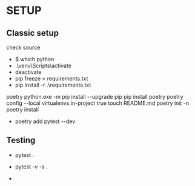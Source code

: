 # SETUP

## Classic setup

check source
- $ which python
- .\venv\Scripts\activate
- deactivate
- pip freeze > requirements.txt 
- pip install -r .\requirements.txt

poetry
	python.exe -m pip install --upgrade pip
	pip install poetry
	poetry config --local virtualenvs.in-project true
	touch README.md
	poetry init -n
	poetry install
- poetry add pytest --dev

## Testing
- pytest .
- pytest -v -s .

- 